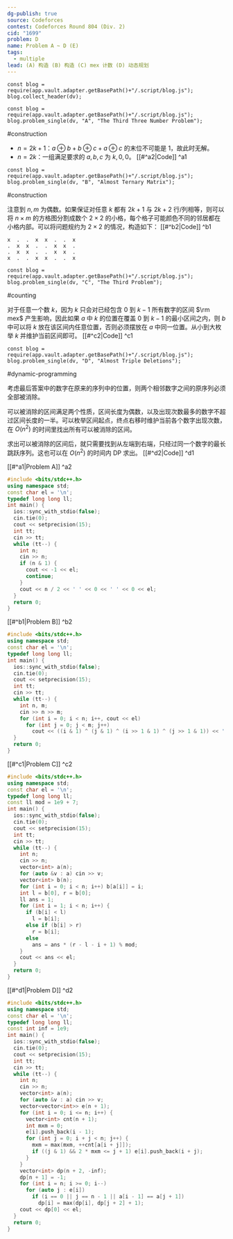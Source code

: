 ```yaml
---
dg-publish: true
source: Codeforces
contest: Codeforces Round 804 (Div. 2)
cid: "1699"
problem: D
name: Problem A ~ D (E)
tags:
  - multiple
lead: (A) 构造 (B) 构造 (C) mex 计数 (D) 动态规划
---
```

```dataviewjs
const blog = require(app.vault.adapter.getBasePath()+"/.script/blog.js");
blog.collect_header(dv);
```

```dataviewjs
const blog = require(app.vault.adapter.getBasePath()+"/.script/blog.js");
blog.problem_single(dv, "A", "The Third Three Number Problem");
```
#construction 

- $n=2k+1$：$a\oplus b + b\oplus c+a\oplus c$ 的末位不可能是 $1$，故此时无解。
- $n=2k$：一组满足要求的 $a,b,c$ 为 $k,0,0$。 [[#^a2|Code]] ^a1

```dataviewjs
const blog = require(app.vault.adapter.getBasePath()+"/.script/blog.js");
blog.problem_single(dv, "B", "Almost Ternary Matrix");
```
#construction 

注意到 $n,m$ 为偶数。如果保证对任意 $k$ 都有 $2k+1$ 与 $2k+2$ 行/列相等，则可以将 $n\times m$ 的方格图分割成数个 $2\times 2$ 的小格，每个格子可能颜色不同的邻居都在小格内部。可以将问题规约为 $2\times 2$ 的情况，构造如下： [[#^b2|Code]] ^b1
```
x  .  .  x  x  .  .  x
.  x  x  .  .  x  x  .
.  x  x  .  .  x  x  .
x  .  .  x  x  .  .  x
```


```dataviewjs
const blog = require(app.vault.adapter.getBasePath()+"/.script/blog.js");
blog.problem_single(dv, "C", "The Third Problem");
```
#counting 

对于任意一个数 $k$，因为 $k$ 只会对已经包含 $0$ 到 $k-1$ 所有数字的区间 $\rm mex$ 产生影响，因此如果 $a$ 中 $k$ 的位置在覆盖 $0$ 到 $k-1$ 的最小区间之内，则 $b$ 中可以将 $k$ 放在该区间内任意位置，否则必须摆放在 $a$ 中同一位置。从小到大枚举 $k$ 并维护当前区间即可。 [[#^c2|Code]] ^c1

```dataviewjs
const blog = require(app.vault.adapter.getBasePath()+"/.script/blog.js");
blog.problem_single(dv, "D", "Almost Triple Deletions");
```
#dynamic-programming 

考虑最后答案中的数字在原来的序列中的位置，则两个相邻数字之间的原序列必须全部被消除。

可以被消除的区间满足两个性质，区间长度为偶数，以及出现次数最多的数字不超过区间长度的一半。可以枚举区间起点，终点右移时维护当前各个数字出现次数，在 $O(n^2)$ 的时间里找出所有可以被消除的区间。

求出可以被消除的区间后，就只需要找到从左端到右端，只经过同一个数字的最长跳跃序列。这也可以在 $O(n^2)$ 的时间内 DP 求出。 [[#^d2|Code]] ^d1

[[#^a1|Problem A]] ^a2

```cpp
#include <bits/stdc++.h>
using namespace std;
const char el = '\n';
typedef long long ll;
int main() {
  ios::sync_with_stdio(false);
  cin.tie(0);
  cout << setprecision(15);
  int tt;
  cin >> tt;
  while (tt--) {
    int n;
    cin >> n;
    if (n & 1) {
      cout << -1 << el;
      continue;
    }
    cout << n / 2 << ' ' << 0 << ' ' << 0 << el;
  }
  return 0;
}
```

[[#^b1|Problem B]] ^b2

```cpp
#include <bits/stdc++.h>
using namespace std;
const char el = '\n';
typedef long long ll;
int main() {
  ios::sync_with_stdio(false);
  cin.tie(0);
  cout << setprecision(15);
  int tt;
  cin >> tt;
  while (tt--) {
    int n, m;
    cin >> n >> m;
    for (int i = 0; i < n; i++, cout << el)
      for (int j = 0; j < m; j++)
        cout << ((i & 1) ^ (j & 1) ^ (i >> 1 & 1) ^ (j >> 1 & 1)) << ' ';
  }
  return 0;
}
```

[[#^c1|Problem C]] ^c2

```cpp
#include <bits/stdc++.h>
using namespace std;
const char el = '\n';
typedef long long ll;
const ll mod = 1e9 + 7;
int main() {
  ios::sync_with_stdio(false);
  cin.tie(0);
  cout << setprecision(15);
  int tt;
  cin >> tt;
  while (tt--) {
    int n;
    cin >> n;
    vector<int> a(n);
    for (auto &v : a) cin >> v;
    vector<int> b(n);
    for (int i = 0; i < n; i++) b[a[i]] = i;
    int l = b[0], r = b[0];
    ll ans = 1;
    for (int i = 1; i < n; i++) {
      if (b[i] < l)
        l = b[i];
      else if (b[i] > r)
        r = b[i];
      else
        ans = ans * (r - l - i + 1) % mod;
    }
    cout << ans << el;
  }
  return 0;
}
```

[[#^d1|Problem D]] ^d2

```cpp
#include <bits/stdc++.h>
using namespace std;
const char el = '\n';
typedef long long ll;
const int inf = 1e9;
int main() {
  ios::sync_with_stdio(false);
  cin.tie(0);
  cout << setprecision(15);
  int tt;
  cin >> tt;
  while (tt--) {
    int n;
    cin >> n;
    vector<int> a(n);
    for (auto &v : a) cin >> v;
    vector<vector<int>> e(n + 1);
    for (int i = 0; i <= n; i++) {
      vector<int> cnt(n + 1);
      int mxm = 0;
      e[i].push_back(i - 1);
      for (int j = 0; i + j < n; j++) {
        mxm = max(mxm, ++cnt[a[i + j]]);
        if ((j & 1) && 2 * mxm <= j + 1) e[i].push_back(i + j);
      }
    }
    vector<int> dp(n + 2, -inf);
    dp[n + 1] = -1;
    for (int i = n; i >= 0; i--)
      for (auto j : e[i])
        if (i == 0 || j == n - 1 || a[i - 1] == a[j + 1])
          dp[i] = max(dp[i], dp[j + 2] + 1);
    cout << dp[0] << el;
  }
  return 0;
}
```
